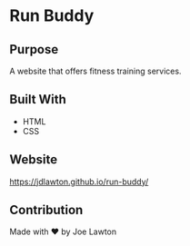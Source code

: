 # Run Buddy

## Purpose
A website that offers fitness training services.

## Built With
* HTML
* CSS

## Website
https://jdlawton.github.io/run-buddy/

## Contribution
Made with ❤️ by Joe Lawton
